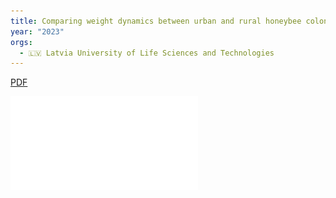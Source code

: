```yaml
---
title: Comparing weight dynamics between urban and rural honeybee colonies in Latvia
year: "2023"
orgs:
  - 🇱🇻 Latvia University of Life Sciences and Technologies
---
```

[PDF](pdfs/Vol21NoS2_2023_Komasilova.pdf)

![](pdfs/Vol21NoS2_2023_Komasilova.pdf)